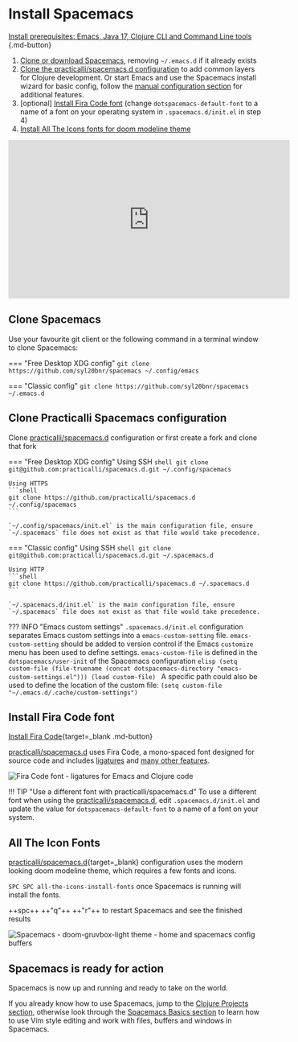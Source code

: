 # Install Spacemacs

[Install prerequisites: Emacs, Java 17, Clojure CLI and Command Line tools ](/spacemacs/install-spacemacs/pre-install/){.md-button}

1. [Clone or download Spacemacs](#clojure-spacemacs), removing `~/.emacs.d` if it already exists
2. [Clone the practicalli/spacemacs.d configuration](#clone-practicalli-spacemacs-configuration) to add common layers for Clojure development.  Or start Emacs and use the Spacemacs install wizard for basic config, follow the [manual configuration section](manual-configuration/) for additional features.
3. [optional] [Install Fira Code font](#install-fira-code-font) (change `dotspacemacs-default-font` to a name of a font on your operating system in `.spacemacs.d/init.el` in step 4)
4. [Install All The Icons fonts for doom modeline theme](#all-the-icon-fonts)

<p style="text-align:center">
<iframe width="560" height="315" src="https://www.youtube.com/embed/rZNYLGw1qFk" title="YouTube video player" frameborder="0" allow="accelerometer; autoplay; clipboard-write; encrypted-media; gyroscope; picture-in-picture" allowfullscreen></iframe>
</p>


## Clone Spacemacs

Use your favourite git client or the following command in a terminal window to clone Spacemacs:

=== "Free Desktop XDG config"
    ```
    git clone https://github.com/syl20bnr/spacemacs ~/.config/emacs
    ```

=== "Classic config"
    ```
    git clone https://github.com/syl20bnr/spacemacs ~/.emacs.d
    ```

##  Clone Practicalli Spacemacs configuration

Clone [practicalli/spacemacs.d](https://github.com/practicalli/spacemacs.d) configuration or first create a fork and clone that fork


=== "Free Desktop XDG config"
    Using SSH
    ```shell
    git clone git@github.com:practicalli/spacemacs.d.git ~/.config/spacemacs
    ```


    Using HTTPS
    ```shell
    git clone https://github.com/practicalli/spacemacs.d ~/.config/spacemacs
    ```

    `~/.config/spacemacs/init.el` is the main configuration file, ensure `~/.spacemacs` file does not exist as that file would take precedence.


=== "Classic config"
    Using SSH
    ```shell
    git clone git@github.com:practicalli/spacemacs.d.git ~/.spacemacs.d
    ```

    Using HTTP
    ```shell
    git clone https://github.com/practicalli/spacemacs.d ~/.spacemacs.d
    ```

    `~/.spacemacs.d/init.el` is the main configuration file, ensure `~/.spacemacs` file does not exist as that file would take precedence.


??? INFO "Emacs custom settings"
    `.spacemacs.d/init.el` configuration separates Emacs custom settings into a `emacs-custom-setting` file.  `emacs-custom-setting` should be added to version control if the Emacs `customize` menu has been used to define settings.
    `emacs-custom-file` is defined in the `dotspacemacs/user-init` of the Spacemacs configuration
    ```elisp
      (setq custom-file (file-truename (concat dotspacemacs-directory "emacs-custom-settings.el")))
      (load custom-file)
    ```
    A specific path could also be used to define the location of the custom file: `(setq custom-file "~/.emacs.d/.cache/custom-settings")`


## Install Fira Code font

[Install Fira Code](https://github.com/tonsky/FiraCode/wiki/Installing){target=_blank .md-button}

[practicalli/spacemacs.d](https://github.com/practicalli/spacemacs.d) uses Fira Code, a mono-spaced font designed for source code and includes [ligatures](https://github.com/tonsky/FiraCode#whats-in-the-box) and [many other features](https://github.com/tonsky/FiraCode#whats-in-the-box).

![Fira Code font - ligatures for Emacs and Clojure code](https://raw.githubusercontent.com/practicalli/graphic-design/live/clojure/fira-code-font-clojure-ligatures.png)

!!! TIP "Use a different font with practicalli/spacemacs.d"
    To use a different font when using the [practicalli/spacemacs.d](https://github.com/practicalli/spacemacs.d), edit `.spacemacs.d/init.el` and update the value for `dotspacemacs-default-font` to a name of a font on your system.




## All The Icon Fonts

[practicalli/spacemacs.d](https://github.com/practicalli/spacemacs.d){target=_blank} configuration uses the modern looking doom modeline theme, which requires a few fonts and icons.

`SPC SPC all-the-icons-install-fonts` once Spacemacs is running will install the fonts.

++spc++ ++"q"++ ++"r"++ to restart Spacemacs and see the finished results

![Spacemacs - doom-gruvbox-light theme - home and spacemacs config buffers](https://raw.githubusercontent.com/practicalli/graphic-design/live/spacemacs/screenshots/spacemacs-doom-gruvbox-light-theme-examples-home-spacemacs-config.png)


## Spacemacs is ready for action

Spacemacs is now up and running and ready to take on the world.

If you already know how to use Spacemacs, jump to the [Clojure Projects section](/spacemacs/clojure-projects/), otherwise look through the [Spacemacs Basics section](/spacemacs/spacemacs-basics/) to learn how to use Vim style editing and work with files, buffers and windows in Spacemacs.
